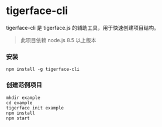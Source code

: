 # tigerface-cli

tigerface-cli 是 tigerface.js 的辅助工具，用于快速创建项目结构。

> 此项目依赖 node.js 8.5 以上版本

### 安装

```
npm install -g tigerface-cli
```

### 创建范例项目

```
mkdir example
cd example
tigerface init example
npm install
npm start
```
